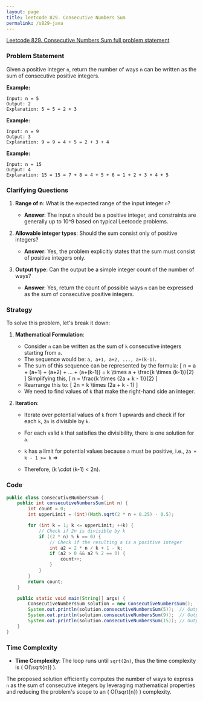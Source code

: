 ```yaml
---
layout: page
title: leetcode 829. Consecutive Numbers Sum
permalink: /s829-java
---
```

[Leetcode 829. Consecutive Numbers Sum full problem statement](https://algoadvance.github.io/algoadvance/l829)
### Problem Statement

Given a positive integer `n`, return the number of ways `n` can be written as the sum of consecutive positive integers.

**Example:**
```
Input: n = 5
Output: 2
Explanation: 5 = 5 = 2 + 3
```

**Example:**
```
Input: n = 9
Output: 3
Explanation: 9 = 9 = 4 + 5 = 2 + 3 + 4
```

**Example:**
```
Input: n = 15
Output: 4
Explanation: 15 = 15 = 7 + 8 = 4 + 5 + 6 = 1 + 2 + 3 + 4 + 5
```

### Clarifying Questions

1. **Range of n**: What is the expected range of the input integer `n`? 
   - **Answer**: The input `n` should be a positive integer, and constraints are generally up to 10^9 based on typical Leetcode problems.
   
2. **Allowable integer types**: Should the sum consist only of positive integers?
   - **Answer**: Yes, the problem explicitly states that the sum must consist of positive integers only.

3. **Output type**: Can the output be a simple integer count of the number of ways?
   - **Answer**: Yes, return the count of possible ways `n` can be expressed as the sum of consecutive positive integers.

### Strategy

To solve this problem, let's break it down:

1. **Mathematical Formulation**: 
   - Consider `n` can be written as the sum of `k` consecutive integers starting from `a`.
   - The sequence would be: `a, a+1, a+2, ..., a+(k-1)`.
   - The sum of this sequence can be represented by the formula:
     \[
     n = a + (a+1) + (a+2) + ... + (a+(k-1)) = k \times a + \frac{k \times (k-1)}{2}
     \]
     Simplifying this, 
     \[
     n = \frac{k \times (2a + k - 1)}{2}
     \]
   - Rearrange this to:
     \[
     2n = k \times (2a + k - 1)
     \]
   - We need to find values of `k` that make the right-hand side an integer.

2. **Iteration**: 
   - Iterate over potential values of `k` from 1 upwards and check if for each `k`, `2n` is divisible by `k`. 
   - For each valid `k` that satisfies the divisibility, there is one solution for `a`.

   - `k` has a limit for potential values because `a` must be positive, i.e., `2a + k - 1 >= k` =>
   - Therefore, \(k \cdot (k-1) < 2n\).

### Code

```java
public class ConsecutiveNumbersSum {
    public int consecutiveNumbersSum(int n) {
        int count = 0;
        int upperLimit = (int)(Math.sqrt(2 * n + 0.25) - 0.5);

        for (int k = 1; k <= upperLimit; ++k) {
            // Check if 2n is divisible by k
            if ((2 * n) % k == 0) {
                // Check if the resulting a is a positive integer
                int a2 = 2 * n / k + 1 - k;
                if (a2 > 0 && a2 % 2 == 0) {
                    count++;
                }
            }
        }
        return count;
    }

    public static void main(String[] args) {
        ConsecutiveNumbersSum solution = new ConsecutiveNumbersSum();
        System.out.println(solution.consecutiveNumbersSum(5));  // Output: 2
        System.out.println(solution.consecutiveNumbersSum(9));  // Output: 3
        System.out.println(solution.consecutiveNumbersSum(15)); // Output: 4
    }
}
```

### Time Complexity

- **Time Complexity**: The loop runs until `sqrt(2n)`, thus the time complexity is \( O(\sqrt{n}) \).

The proposed solution efficiently computes the number of ways to express `n` as the sum of consecutive integers by leveraging mathematical properties and reducing the problem's scope to an \( O(\sqrt{n}) \) complexity.